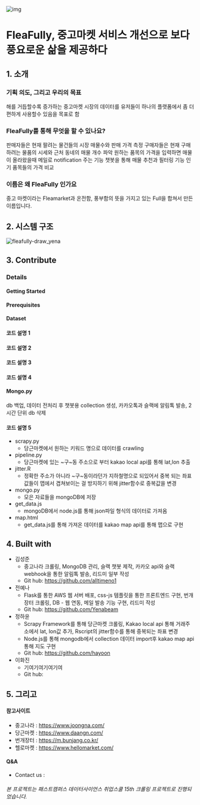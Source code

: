 ![img](https://user-images.githubusercontent.com/72847093/101735679-91af6b80-3b05-11eb-972b-97d421deff0e.PNG)
# FleaFully, 중고마켓 서비스 개선으로 보다 풍요로운 삶을 제공하다

## 1. 소개 
### 기획 의도, 그리고 우리의 목표 
해를 거듭할수록 증가하는 중고마켓 시장의 데이터를 유저들이 하나의 플랫폼에서 좀 더 편하게 사용할수 있음을 목표로 함
### FleaFully를 통해 무엇을 할 수 있나요?
판매자들은 현재 팔려는 물건들의 시장 매물수와 판매 가격 측정
구매자들은 현재 구매하려는 물품의 시세와 근처 동네의 매물 개수 파악
원하는 품목의 가격을 입력하면 매물이 올라왔을때 메일로 notification 주는 기능
챗봇을 통해 매물 추천과 필터링 기능
인기 품목들의 가격 비교
### 이름은 왜 FleaFully 인가요
중고 마켓이라는 Fleamarket과 온전함, 풍부함의 뜻을 가지고 있는 Full을 합쳐서 만든 이름입니다. 
## 2. 시스템 구조
![fleafully-draw_yena](https://user-images.githubusercontent.com/72847093/101736444-bd7f2100-3b06-11eb-9bc0-d75cb7546081.png)
## 3. Contribute 
### Details 
#### Getting Started
#### Prerequisites
#### Dataset 
#### 코드 설명 1 
#### 코드 설명 2
#### 코드 설명 3
#### 코드 설명 4 
#### Mongo.py 
db 백업, 데이터 전처리 후 챗봇용 collection 생성, 카카오톡과 슬랙에 알림톡 발송, 2시간 단위 db 삭제
#### 코드 설명 5
- scrapy.py
  - 당근마켓에서 원하는 키워드 명으로 데이터를 crawling
- pipeline.py
  - 당근마켓에 있는 ~구~동 주소으로 부터 kakao local api를 통해 lat,lon 추출
- jitter.R
  - 정확한 주소가 아니라 ~구~동이라던가 지하철명으로 되있어서 중복 되는 좌표값들이 맵에서 겹쳐보이는 걸 방지하기 위해 jitter함수로 중복값을 변경
- mongo.py
  - 모은 자료들을 mongoDB에 저장
- get_data.js
  - mongoDB에서 node.js를 통해 json파일 형식의 데이터로 가져옴
- map.html
  - get_data.js를 통해 가져온 데이터를 kakao map api를 통해 맵으로 구현

## 4. Built with 
- 김성준
  - 중고나라 크롤링, MongoDB 관리, 슬랙 챗봇 제작, 카카오 api와 슬랙 webhook을 통한 알림톡 발송, 리드미 일부 작성
  - Git hub: https://github.com/alltimeno1
- 전예나 
  - Flask를 통한 AWS 웹 서버 배포, css-js 템플릿을 통한 프론트엔드 구현, 번개장터 크롤링, DB - 웹 연동, 메일 발송 기능 구현, 리드미 작성 
  - Git hub: https://github.com/Yenabeam
- 정하윤 
  - Scrapy Framework를 통해 당근마켓 크롤링, Kakao local api 통해 거래주소에서 lat, lon값 추가, Rscript의 jitter함수를 통해 중복되는 좌표 변경
  - Node.js를 통해 mongodb에서 collection 데이터 import후 kakao map api통해 지도 구현
  - Git hub: https://github.com/hayoon
- 이화진 
  - 기여기여기여기여
  - Git hub: 
## 5. 그리고 
#### 참고사이트 
- 중고나라 : https://www.joongna.com/
- 당근마켓 : https://www.daangn.com/
- 번개장터 : https://m.bunjang.co.kr/
- 헬로마켓 : https://www.hellomarket.com/
#### Q&A
- Contact us :  
###### 본 프로젝트는 패스트캠퍼스 데이터사이언스 취업스쿨 15th 크롤링 프로젝트로 진행되었습니다.
